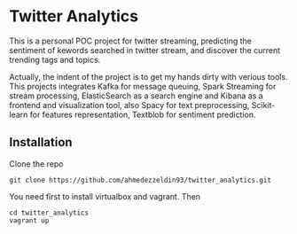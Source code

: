 # Twitter Analytics

This is a personal POC project for twitter streaming, predicting the sentiment of kewords searched in twitter stream, and discover the current trending tags and topics.

Actually, the indent of the project is to get my hands dirty with verious tools. This projects integrates Kafka for message queuing, Spark Streaming for stream processing, ElasticSearch as a search engine and Kibana as a frontend and visualization tool, also Spacy for text preprocessing, Scikit-learn for features representation, Textblob for sentiment prediction.


## Installation

Clone the repo
```
git clone https://github.com/ahmedezzeldin93/twitter_analytics.git
```

You need first to install virtualbox and vagrant. Then 
```
cd twitter_analytics
vagrant up
```